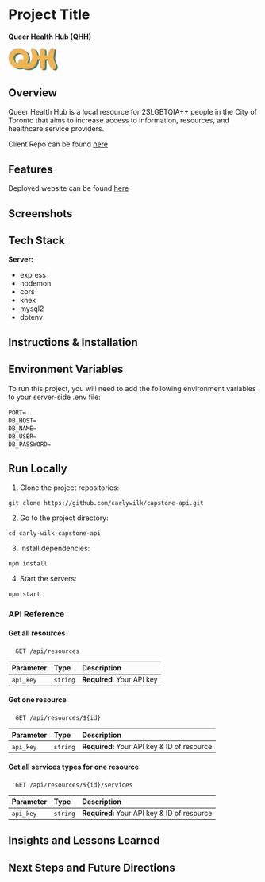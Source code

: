 # Project Title
**Queer Health Hub (QHH)**


<img src="./assets/logo/e5.png" width="100">


## Overview
Queer Health Hub is a local resource for 2SLGBTQIA++ people in the City of Toronto that aims to increase access to information, resources, and healthcare service providers.


Client Repo can be found [here](https://github.com/carlywilk/capstone.git)


## Features
Deployed website can be found [here]()


## Screenshots


## Tech Stack
**Server:**
- express
- nodemon
- cors
- knex
- mysql2
- dotenv


## Instructions & Installation


## Environment Variables
To run this project, you will need to add the following environment variables to your server-side .env file:
```
PORT=
DB_HOST=
DB_NAME=
DB_USER=
DB_PASSWORD=
```


## Run Locally 
1. Clone the project repositories:
```
git clone https://github.com/carlywilk/capstone-api.git
```

2. Go to the project directory:
```
cd carly-wilk-capstone-api
```

3. Install dependencies:
```
npm install
```

4. Start the servers:
```
npm start
```


### API Reference
#### Get all resources
```
  GET /api/resources
```
| Parameter | Type     | Description                |
| :-------- | :------- | :------------------------- |
| `api_key` | `string` | **Required**. Your API key |

#### Get one resource
```
  GET /api/resources/${id}
```
| Parameter | Type     | Description                                  |
| :-------- | :------- | :------------------------------------------- |
| `api_key` | `string` | **Required:** Your API key & ID of resource  |

#### Get all services types for one resource
```
  GET /api/resources/${id}/services
```
| Parameter | Type     | Description                                  |
| :-------- | :------- | :------------------------------------------- |
| `api_key` | `string` | **Required:** Your API key & ID of resource  |


## Insights and Lessons Learned


## Next Steps and Future Directions

